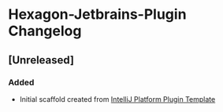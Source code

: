 <!-- Keep a Changelog guide -> https://keepachangelog.com -->

# Hexagon-Jetbrains-Plugin Changelog

## [Unreleased]
### Added
- Initial scaffold created from [IntelliJ Platform Plugin Template](https://github.com/JetBrains/intellij-platform-plugin-template)
